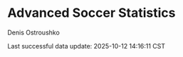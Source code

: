 # Advanced Soccer Statistics
Denis Ostroushko

<!-- gfm -->

Last successful data update: 2025-10-12 14:16:11 CST
